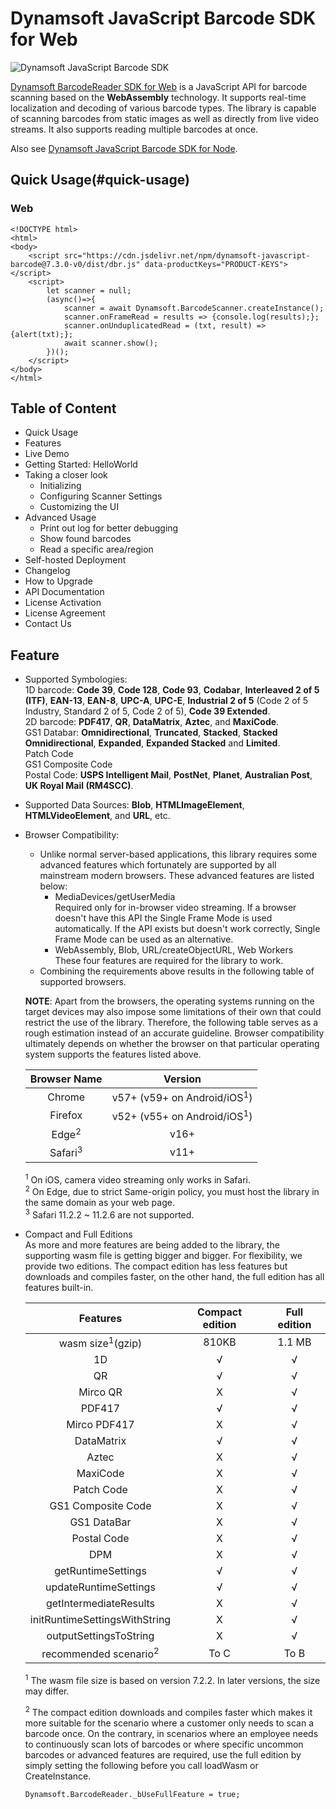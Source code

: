 # Dynamsoft JavaScript Barcode SDK for Web  
![Dynamsoft JavaScript Barcode SDK](https://www.dynamsoft.com/blog/wpcontent/uploads/2018/12/blog_dbr6.4.1db06493aba126f0c7f177687cf56a9038dd655a1fd2d4374ab571ce738111858.png)  

[Dynamsoft BarcodeReader SDK for Web](https://www.dynamsoft.com/Products/barcode-recognition-javascript.aspx) is a JavaScript API for barcode scanning based on the **WebAssembly** technology. It supports real-time localization and decoding of various barcode types. The library is capable of scanning barcodes from static images as well as directly from live video streams. It also supports reading multiple barcodes at once.  

Also see [Dynamsoft JavaScript Barcode SDK for Node](https://github.com/dynamsoft-dbr/node-javascript-barcode).  

## Quick Usage(#quick-usage)
### Web
```
<!DOCTYPE html>
<html>
<body>
    <script src="https://cdn.jsdelivr.net/npm/dynamsoft-javascript-barcode@7.3.0-v0/dist/dbr.js" data-productKeys="PRODUCT-KEYS"></script>
    <script>
        let scanner = null;
        (async()=>{
            scanner = await Dynamsoft.BarcodeScanner.createInstance();
            scanner.onFrameRead = results => {console.log(results);};
            scanner.onUnduplicatedRead = (txt, result) => {alert(txt);};
            await scanner.show();
        })();
    </script>
</body>
</html>
``` 

## Table of Content
- Quick Usage
- Features
- Live Demo
- Getting Started: HelloWorld
- Taking a closer look
    - Initializing
    - Configuring Scanner Settings
    - Customizing the UI
- Advanced Usage
    - Print out log for better debugging
    - Show found barcodes
    - Read a specific area/region
- Self-hosted Deployment
- Changelog
- How to Upgrade
- API Documentation
- License Activation
- License Agreement
- Contact Us

## Feature

- Supported Symbologies:  
    1D barcode: **Code 39**, **Code 128**, **Code 93**, **Codabar**, **Interleaved 2 of 5 (ITF)**, **EAN-13**, **EAN-8**, **UPC-A**, **UPC-E**, **Industrial 2 of 5** (Code 2 of 5 Industry, Standard 2 of 5, Code 2 of 5), **Code 39 Extended**.  
    2D barcode: **PDF417**, **QR**, **DataMatrix**, **Aztec**, and **MaxiCode**.  
    GS1 Databar: **Omnidirectional**, **Truncated**, **Stacked**, **Stacked Omnidirectional**, **Expanded**, **Expanded Stacked** and **Limited**.  
    Patch Code  
    GS1 Composite Code  
    Postal Code: **USPS Intelligent Mail**, **PostNet**, **Planet**, **Australian Post**, **UK Royal Mail (RM4SCC)**.  

- Supported Data Sources: **Blob**, **HTMLImageElement**, **HTMLVideoElement**, and **URL**, etc.  

- Browser Compatibility:
    - Unlike normal server-based applications, this library requires some advanced features which fortunately are supported by all mainstream modern browsers. These advanced features are listed below:
        - MediaDevices/getUserMedia  
          Required only for in-browser video streaming. If a browser doesn't have this API the Single Frame Mode is used automatically. If the API exists but doesn't work correctly, Single Frame Mode can be used as an alternative.  
        - WebAssembly, Blob, URL/createObjectURL, Web Workers  
          These four features are required for the library to work.
     - Combining the requirements above results in the following table of supported browsers.  
     
    **NOTE**: Apart from the browsers, the operating systems running on the target devices may also impose some limitations of their own that could restrict the use of the library. Therefore, the following table serves as a rough estimation instead of an accurate guideline. Browser compatibility ultimately depends on whether the browser on that particular operating system supports the features listed above.  
    
    Browser Name | Version
    :-: | :-:
    Chrome | v57+ (v59+ on Android/iOS<sup>1</sup>)
    Firefox | v52+ (v55+ on Android/iOS<sup>1</sup>)
    Edge<sup>2</sup> | v16+
    Safari<sup>3</sup> | v11+
    
    <sup>1</sup> On iOS, camera video streaming only works in Safari.  
    <sup>2</sup> On Edge, due to strict Same-origin policy, you must host the library in the same domain as your web page.  
    <sup>3</sup> Safari 11.2.2 ~ 11.2.6 are not supported.  
  
- Compact and Full Editions  
    As more and more features are being added to the library, the supporting wasm file is getting bigger and bigger. For flexibility, we provide two editions. The compact edition has less features but downloads and compiles faster, on the other hand, the full edition has all features built-in.  
    
    Features | Compact edition | Full edition
    :-: | :-: | :-:
    wasm size<sup>1</sup>(gzip) | 810KB | 1.1 MB
    1D | √ | √
    QR | √ | √
    Mirco QR | X | √
    PDF417 | √ | √
    Mirco PDF417 | X | √
    DataMatrix | √ | √
    Aztec | X | √
    MaxiCode | X | √
    Patch Code | X | √
    GS1 Composite Code | X | √
    GS1 DataBar | X | √
    Postal Code | X | √
    DPM | X | √
    getRuntimeSettings | √ | √
    updateRuntimeSettings | √ | √
    getIntermediateResults | X | √
    initRuntimeSettingsWithString | X | √
    outputSettingsToString | X | √
    recommended scenario<sup>2</sup> | To C | To B  
    
    <sup>1</sup> The wasm file size is based on version 7.2.2. In later versions, the size may differ.  
  
    <sup>2</sup> The compact edition downloads and compiles faster which makes it more suitable for the scenario where a customer only needs to scan a barcode once. On the contrary, in scenarios where an employee needs to continuously scan lots of barcodes or where specific uncommon barcodes or advanced features are required, use the full edition by simply setting the following before you call loadWasm or CreateInstance.  
    ```
    Dynamsoft.BarcodeReader._bUseFullFeature = true;
    ```
    
